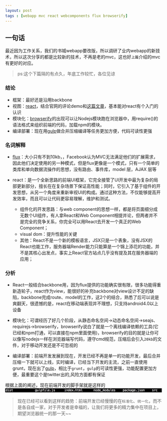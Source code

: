 ```yaml
---
layout: post
tags : [webapp mvc react webcomponents flux browserify] 
---
```


## 一句话
最近因为工作关系，我们的书城webapp要改版，所以调研了业内webapp的新技术，所以这次分享的都是比较新的技术，不再是老的mvc，这也好`上篇`介绍的mvc有更好的对应。

> ps:这个下篇隔的有点久，年底工作较忙，各位见谅

### 结论

* 框架：最好还是沿用backbone
* 视图：[react](http://facebook.github.io/react/)，结合官网的评论demo和[这篇文章](http://www.infoq.com/cn/articles/subversion-front-end-ui-development-framework-react)，基本能对react有个入门的认识
* 模块化：[browserify](http://browserify.org/)的出现可以让Nodejs模块跑在浏览器中，用require()的语法格式来组织前端的代码，加载npm的模块。
* 编译部署：现在用[gulp](http://gulpjs.com/)做合并压缩编译等任务更加方便，代码可读性更强

### 名词解释

* [flux](http://facebook.github.io/flux/)：大小只有不到10kb，，Facebook认为MVC无法满足他们的扩展需求，因此他们决定使用的另一种模式，但是flux更像是一个模式，只有一个简单的类库和单向数据流操作的思想，没有路由、事件库，model 层，AJAX 层等

* react：是一个全新思路的前端UI框架，它完全接管了UI开发中最为复杂的局部更新部分，擅长在在复杂场景下保证高性能；同时，它引入了基于组件的开发思想，从另一个角度来重新审视UI的构成。通过这种方法，不仅能够提高开发效率，而且可以让代码更容易理解，维护和测试。
	* 组件化的开发思路：与web component的思想一样，都是将页面细分成无数个UI组件，有人拿React和Web Component相提并论，但两者并不是完全的竞争关系，你完全可以用React去开发一个真正的Web Component；
	* visual dom：提升性能的关键
	* 其他：React不是一个新的模板语言，JSX只是一个表象，没有JSX的React也能工作，服务器端Render能力只能算是一个锦上添花的功能，并不是其核心出发点，事实上React官方站点几乎没有提及其在服务器端的应用；

### 分析

* React一般结合backbone用，因为flux提供的功能确实很有限，很多功能得重新造轮子，react作为view，能很好的补充backbone对view设计不足的缺陷，backbone完成route、model的工作，这2个的结合，熟悉了后可以说是爽翻天，很遗憾的是，react在移动端表现并不理想，只支持android4.0以上设备

* 模块化：可谓经历了好几个阶段，从静态命名空间->动态命名空间->seajs、requirejs->browserify，browserify说白了就是一个离线编译依赖的工具(它已经和npm打通，可以直接在npm里面使用)，browserify的目的就是让你可以像写nodejs一样在浏览器端写代码，遵守cmd规范，压缩后会引入`20kb`的文件，对于移动开发还是不可忽视的

* 编译部署：前端开发发展到现在，开发已经不再是单一的功能开发，最后合并压缩一下就可以上线，实时编译，已经当下开发的主流，之前一直使用grunt，现在出了[gulp](http://markpop.github.io/2014/09/17/Gulp%E5%85%A5%E9%97%A8%E6%95%99%E7%A8%8B/)，相比于`grunt`，`gulp`的可读性更强，功能配置更加方便，最重要这个是twitter出的,风险方面都有保证

根据上面的阐述，现在前端开发的脚手架就是这样的
<img src='/assets/articles/2015-01-02/index.png' />

> 现在已经可以看到这样的趋势：前端开发已经慢慢的在`标准化`、`统一化`，而不是各自成一家，对于开发者是幸福的，让我们将更多的精力集中在项目上，期望浏览器统一的那一天~~
